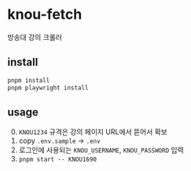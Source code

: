 # knou-fetch

방송대 강의 크롤러

## install
```bash
pnpm install
pnpm playwright install
```

## usage

0. `KNOU1234` 규격은 강의 페이지 URL에서 뜯어서 확보
1. copy `.env.sample` -> `.env`
2. 로그인에 사용되는 `KNOU_USERNAME`, `KNOU_PASSWORD` 입력
3. `pnpm start -- KNOU1690`
